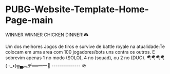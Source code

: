 # PUBG-Website-Template-Home-Page-main
WINNER WINNER CHICKEN DINNER!🎮

Um dos melhores Jogos de tiros e survive  de battle royale na atualidade:Te colocam em uma area com 100 jogadores/bots uns contra os outros. E sobrevim apenas 1 no modo (SOLO), 4 no (squad), ou 2 no (DUO).
🪂🪂🪂🪂  ( -_•)╦▄︻デ══━一💨 --------------  🪖
